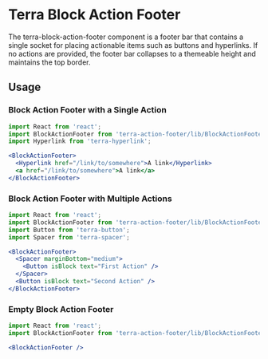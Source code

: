 # Terra Block Action Footer

The terra-block-action-footer component is a footer bar that contains a single socket for placing actionable items such as buttons and hyperlinks. If no actions are provided, the footer bar collapses to a themeable height and maintains the top border.

## Usage

### Block Action Footer with a Single Action

```jsx
import React from 'react';
import BlockActionFooter from 'terra-action-footer/lib/BlockActionFooter';
import Hyperlink from 'terra-hyperlink';

<BlockActionFooter>
  <Hyperlink href="/link/to/somewhere">A link</Hyperlink>
  <a href="/link/to/somewhere">A link</a>
</BlockActionFooter>
```

### Block Action Footer with Multiple Actions

```jsx
import React from 'react';
import BlockActionFooter from 'terra-action-footer/lib/BlockActionFooter';
import Button from 'terra-button';
import Spacer from 'terra-spacer';

<BlockActionFooter>
  <Spacer marginBottom="medium">
    <Button isBlock text="First Action" />
  </Spacer>
  <Button isBlock text="Second Action" />
</BlockActionFooter>
```

### Empty Block Action Footer

```jsx
import React from 'react';
import BlockActionFooter from 'terra-action-footer/lib/BlockActionFooter';

<BlockActionFooter />
```